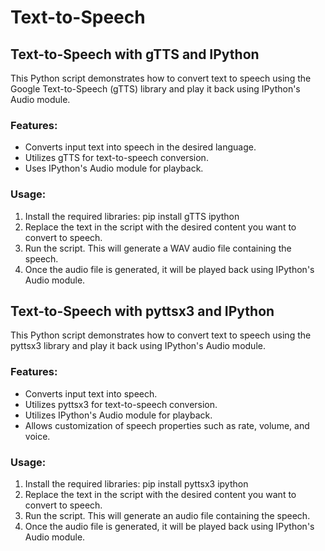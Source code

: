 # Text-to-Speech

## Text-to-Speech with gTTS and IPython
This Python script demonstrates how to convert text to speech using the Google Text-to-Speech (gTTS) library and play it back using IPython's Audio module.

### Features:
- Converts input text into speech in the desired language.
- Utilizes gTTS for text-to-speech conversion.
- Uses IPython's Audio module for playback.

### Usage:
1. Install the required libraries: pip install gTTS ipython
2. Replace the text in the script with the desired content you want to convert to speech.
3. Run the script. This will generate a WAV audio file containing the speech.
4. Once the audio file is generated, it will be played back using IPython's Audio module.

## Text-to-Speech with pyttsx3 and IPython
This Python script demonstrates how to convert text to speech using the pyttsx3 library and play it back using IPython's Audio module.

### Features:
- Converts input text into speech.
- Utilizes pyttsx3 for text-to-speech conversion.
- Utilizes IPython's Audio module for playback.
- Allows customization of speech properties such as rate, volume, and voice.

### Usage:
1. Install the required libraries: pip install pyttsx3 ipython
2. Replace the text in the script with the desired content you want to convert to speech.
3. Run the script. This will generate an audio file containing the speech.
4. Once the audio file is generated, it will be played back using IPython's Audio module.
